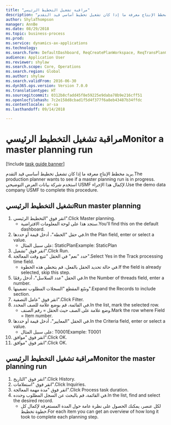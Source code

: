 ```yaml
--- 
title: "مراقبة تشغيل التخطيط الرئيسي"
description: "يريد مخطط الإنتاج معرفة ما إذا كان تشغيل تخطيط أساسي قيد التقدم."
author: ShylaThompson
manager: AnnBe
ms.date: 08/29/2018
ms.topic: business-process
ms.prod: 
ms.service: dynamics-ax-applications
ms.technology: 
ms.search.form: DefaultDashboard, ReqCreatePlanWorkspace, ReqTransPlanCard, SysQueryForm, InventItemIdLookupSimple, ReqLog, ReqProcessTaskTrace
audience: Application User
ms.reviewer: shylaw
ms.search.scope: Core, Operations
ms.search.region: Global
ms.author: shylaw
ms.search.validFrom: 2016-06-30
ms.dyn365.ops.version: Version 7.0.0
ms.translationtype: HT
ms.sourcegitcommit: 0312b8cfadd45f8e59225e9daba78b9e216cff51
ms.openlocfilehash: 7c2e158d8cbad1f5d4f377f6a8eb43487b34ffdc
ms.contentlocale: ar-sa
ms.lasthandoff: 09/14/2018

---
```

# <a name="monitor-a-master-planning-run"></a><span data-ttu-id="7eaaa-103">مراقبة تشغيل التخطيط الرئيسي</span><span class="sxs-lookup"><span data-stu-id="7eaaa-103">Monitor a master planning run</span></span>

[!include [task guide banner](../../includes/task-guide-banner.md)]

<span data-ttu-id="7eaaa-104">يريد مخطط الإنتاج معرفة ما إذا كان تشغيل تخطيط أساسي قيد التقدم.</span><span class="sxs-lookup"><span data-stu-id="7eaaa-104">The production planner wants to see if a master planning run is in progress.</span></span> <span data-ttu-id="7eaaa-105">استخدم شركة بيانات العرض التوضيحي USMF لإكمال هذا الإجراء.</span><span class="sxs-lookup"><span data-stu-id="7eaaa-105">Use the demo data company USMF to complete this procedure.</span></span>


## <a name="run-master-planning"></a><span data-ttu-id="7eaaa-106">تشغيل التخطيط الرئيسي</span><span class="sxs-lookup"><span data-stu-id="7eaaa-106">Run master planning</span></span>
1. <span data-ttu-id="7eaaa-107">انقر فوق "التخطيط الرئيسي‬".</span><span class="sxs-lookup"><span data-stu-id="7eaaa-107">Click Master planning.</span></span>
    * <span data-ttu-id="7eaaa-108">ستجد هذا على لوحة المعلومات الافتراضية.</span><span class="sxs-lookup"><span data-stu-id="7eaaa-108">You'll find this on the default dashboard.</span></span>  
2. <span data-ttu-id="7eaaa-109">في حقل "الخطة"، أدخل قيمة أو حددها.</span><span class="sxs-lookup"><span data-stu-id="7eaaa-109">In the Plan field, enter or select a value.</span></span>
    * <span data-ttu-id="7eaaa-110">على سبيل المثال: StaticPlan</span><span class="sxs-lookup"><span data-stu-id="7eaaa-110">Example: StaticPlan</span></span>  
3. <span data-ttu-id="7eaaa-111">انقر فوق "تشغيل".</span><span class="sxs-lookup"><span data-stu-id="7eaaa-111">Click Run.</span></span>
4. <span data-ttu-id="7eaaa-112">حدد "نعم" في الحقل "تتبع وقت المعالجة".</span><span class="sxs-lookup"><span data-stu-id="7eaaa-112">Select Yes in the Track processing time field.</span></span>
    * <span data-ttu-id="7eaaa-113">في حالة تحديد الحقل بالفعل، قم بتخطي هذه الخطوة.</span><span class="sxs-lookup"><span data-stu-id="7eaaa-113">If the field is already selected, skip this step.</span></span>  
5. <span data-ttu-id="7eaaa-114">في الحقل "عدد السلاسل"، أدخل رقمًا.</span><span class="sxs-lookup"><span data-stu-id="7eaaa-114">In the Number of threads field, enter a number.</span></span>
6. <span data-ttu-id="7eaaa-115">وسّع المقطع "السجلات المطلوب تضمينها‬".</span><span class="sxs-lookup"><span data-stu-id="7eaaa-115">Expand the Records to include section.</span></span>
7. <span data-ttu-id="7eaaa-116">انقر فوق "عامل التصفية".</span><span class="sxs-lookup"><span data-stu-id="7eaaa-116">Click Filter.</span></span>
8. <span data-ttu-id="7eaaa-117">في القائمة، قم بوضع علامة للصف المحدد.</span><span class="sxs-lookup"><span data-stu-id="7eaaa-117">In the list, mark the selected row.</span></span>
    * <span data-ttu-id="7eaaa-118">وضع علامة على الصف حيث الحقل = رقم الصنف.</span><span class="sxs-lookup"><span data-stu-id="7eaaa-118">Mark the row where Field = Item number.</span></span>  
9. <span data-ttu-id="7eaaa-119">في الحقل "المعايير‬"، أدخل قيمة أو حددها.</span><span class="sxs-lookup"><span data-stu-id="7eaaa-119">In the Criteria field, enter or select a value.</span></span>
    * <span data-ttu-id="7eaaa-120">على سبيل المثال: T0001</span><span class="sxs-lookup"><span data-stu-id="7eaaa-120">Example: T0001</span></span>  
10. <span data-ttu-id="7eaaa-121">انقر فوق "موافق".</span><span class="sxs-lookup"><span data-stu-id="7eaaa-121">Click OK.</span></span>
11. <span data-ttu-id="7eaaa-122">انقر فوق "موافق".</span><span class="sxs-lookup"><span data-stu-id="7eaaa-122">Click OK.</span></span>

## <a name="monitor-the-master-planning-run"></a><span data-ttu-id="7eaaa-123">مراقبة تشغيل التخطيط الرئيسي</span><span class="sxs-lookup"><span data-stu-id="7eaaa-123">Monitor the master planning run</span></span>
1. <span data-ttu-id="7eaaa-124">انقر فوق "التاريخ".</span><span class="sxs-lookup"><span data-stu-id="7eaaa-124">Click History.</span></span>
2. <span data-ttu-id="7eaaa-125">انقر فوق "استعلامات".</span><span class="sxs-lookup"><span data-stu-id="7eaaa-125">Click Inquiries.</span></span>
3. <span data-ttu-id="7eaaa-126">انقر فوق "مدة مهمة المعالجة".</span><span class="sxs-lookup"><span data-stu-id="7eaaa-126">Click Process task duration.</span></span>
4. <span data-ttu-id="7eaaa-127">في القائمة، قم بالبحث عن السجل المطلوب وحدده.</span><span class="sxs-lookup"><span data-stu-id="7eaaa-127">In the list, find and select the desired record.</span></span>
    * <span data-ttu-id="7eaaa-128">لكل عنصر، يمكنك الحصول على نظرة عامة حول المدة المستغرقة لإكمال كل خطوة تخطيط.</span><span class="sxs-lookup"><span data-stu-id="7eaaa-128">For each item you can get an overview of how long it took to complete each planning step.</span></span>  



